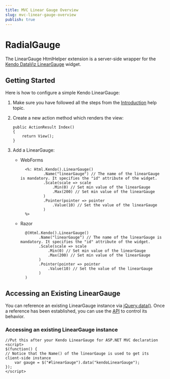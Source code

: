 ```yaml
---
title: MVC Linear Gauge Overview
slug: mvc-linear-gauge-overview
publish: true
---
```


# RadialGauge

The LinearGauge HtmlHelper extension is a server-side wrapper for the [Kendo DataViz LinearGauge](http://www.kendoui.com/documentation/dataviz/linear-gauge/overview.aspx) widget.

## Getting Started

Here is how to configure a simple Kendo LinearGauge:

1.  Make sure you have followed all the steps from the [Introduction](http://www.kendoui.com/documentation/asp-net-mvc/introduction.aspx) help topic.

2.  Create a new action method which renders the view:

        public ActionResult Index()
        {
            return View();
        }
3.  Add a LinearGauge:
    - WebForms

            <%: Html.Kendo().LinearGauge()
                    .Name("linearGauge") // The name of the linearGauge is mandatory. It specifies the "id" attribute of the widget.
                    .Scale(scale => scale
                        .Min(0) // Set min value of the linearGauge
                        .Max(200) // Set min value of the linearGauge
                    )
                    .Pointer(pointer => pointer
                        .Value(10) // Set the value of the linearGauge
                    )
            %>
    - Razor

            @(Html.Kendo().LinearGauge()
                  .Name("linearGauge") // The name of the linearGauge is mandatory. It specifies the "id" attribute of the widget.
                  .Scale(scale => scale
                      .Min(0) // Set min value of the linearGauge
                      .Max(200) // Set min value of the linearGauge
                  )
                  .Pointer(pointer => pointer
                      .Value(10) // Set the value of the linearGauge
                  )
            )

## Accessing an Existing LinearGauge

You can reference an existing LinearGauge instance via [jQuery.data()](http://api.jquery.com/jQuery.data/).
Once a reference has been established, you can use the [API](http://www.kendoui.com/documentation/dataviz/linear-gauge/methods.aspx) to control its behavior.

### Accessing an existing LinearGauge instance

    //Put this after your Kendo LinearGauge for ASP.NET MVC declaration
    <script>
    $(function() {
    // Notice that the Name() of the linearGauge is used to get its client-side instance
        var gauge = $("#linearGauge").data("kendoLinearGauge");
    });
    </script>

